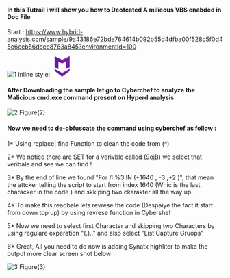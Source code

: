 
#### In this Tutrail i will show you how to Deofcated A milieous VBS enabded in Doc File 

Start : https://www.hybrid-analysis.com/sample/9a43186e72bde764614b092b55d4dfba00f528c5f0d45e6ccb56dcee8763a845?environmentId=100 

![1](https://user-images.githubusercontent.com/29158503/60865490-d0fdcc80-a22e-11e9-8114-827ce5233897.png)
 inline style: ![logo](https://raw.githubusercontent.com/adam-p/markdown-here/master/src/common/images/icon48.png)


#### After Downloading the sample let go to Cyberchef to analyze the Malicious cmd.exe command present on Hyperd analysis


![2](https://user-images.githubusercontent.com/29158503/60865489-d0fdcc80-a22e-11e9-8a97-e358694714ee.png)
                                                   Figure(2)


#### Now we need to  de-obfuscate the command using cyberchef as follow : 
1* Using replace| find Function to clean the code from (^) 

2* We notice there are SET for a verivble called (9ojB) we select that veribale and see we can find ! 

3* By the end of line we found "For /l  %3  IN  (+1640 ,  -3 ,+2 )", that mean the attcker telling the script to start from index 1640 (Whic is the last characker in the code )  and skkiping  two ckarakter all the way up.

4* To make this readbale lets revrese the code (Despaiye the fact it start from down top up) by using revrese function in Cybershef 

5* Now we need to select first Character and skipping two Characters by using regulare experation "(.).." and also select "List Capture Gruops" 

6* Great, All you need to do now is adding Synatx highliter to make the output more clear screen shot below 

![3](https://user-images.githubusercontent.com/29158503/60870145-f2fc4c80-a238-11e9-9774-79f7cace6eff.PNG)
                                                   Figure(3)


